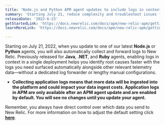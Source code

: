 ```yaml
---
title: 'Node.js and Python APM agent updates to include logs in context'
summary: 'Starting July 21, reduce complexity and troubleshoot issues faster with application logs collection and forwarding built directly into the agents, opt out anytime'
releaseDate: '2022-6-23'
getStartedLink: 'https://docs.newrelic.com/docs/apm/new-relic-apm/getting-started/get-started-logs-context/#get-started'
learnMoreLink: 'https://docs.newrelic.com/docs/apm/new-relic-apm/getting-started/get-started-logs-context/#agents'

---
```

Starting on July 21, 2022, when you update to one of our latest **Node.js** or **Python** agents, you will also automatically collect and forward logs to New Relic. Previously released for **Java**, **.NET**, and **Ruby** agents, enabling logs in context in a single deployment helps you identify root causes faster with the logs you need surfaced automatically alongside other relevant telemetry data—without a dedicated log forwarder or lengthy manual configurations. 

* **Collecting application logs means that more data will be ingested into the platform and could impact your data ingest costs. Application logs in APM are only available after an APM agent update and are enabled by default. You will see no changes until you update your agent.**

Remember, you always have direct control over which data you send to New Relic. For more information on how to adjust the default setting click [**here**](https://docs.newrelic.com/docs/logs/logs-context/disable-automatic-logging/).

